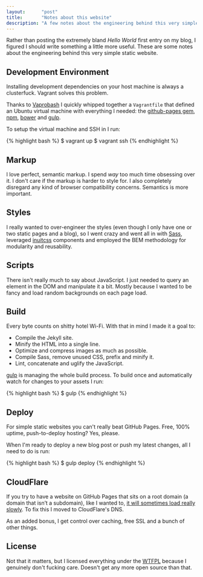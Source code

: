 ```yaml
---
layout:      "post"
title:       "Notes about this website"
description: "A few notes about the engineering behind this very simple website."
---
```


Rather than posting the extremely bland _Hello World_ first entry on my blog, I figured I should write something a little more useful. These are some notes about the engineering behind this very simple static website.

## Development Environment

Installing development dependencies on your host machine is always a clusterfuck. Vagrant solves this problem.

Thanks to [Vaprobash](https://github.com/fideloper/Vaprobash) I quickly whipped together a `Vagrantfile` that defined an Ubuntu virtual machine with everything I needed: the [github-pages gem](https://github.com/github/pages-gem), [npm](https://www.npmjs.com/), [bower](http://bower.io/) and [gulp](http://gulpjs.com/).

To setup the virtual machine and SSH in I run:

{% highlight bash %}
$ vagrant up
$ vagrant ssh
{% endhighlight %}

## Markup

I love perfect, semantic markup. I spend _way_ too much time obsessing over it. I don't care if the markup is harder to style for. I also completely disregard any kind of browser compatibility concerns. Semantics is more important.

## Styles

I really wanted to over-engineer the styles (even though I only have one or two static pages and a blog), so I went crazy and went all in with [Sass](http://sass-lang.com/), leveraged [inuitcss](https://github.com/inuitcss) components and employed the BEM methodology for modularity and reusability.

## Scripts

There isn't really much to say about JavaScript. I just needed to query an element in the DOM and manipulate it a bit. Mostly because I wanted to be fancy and load random backgrounds on each page load.

## Build

Every byte counts on shitty hotel Wi-Fi. With that in mind I made it a goal to:

* Compile the Jekyll site.
* Minify the HTML into a single line.
* Optimize and compress images as much as possible.
* Compile Sass, remove unused CSS, prefix and minify it.
* Lint, concatenate and uglify the JavaScript.

[gulp](http://gulpjs.com/) is managing the whole build process. To build once and automatically watch for changes to your assets I run:

{% highlight bash %}
$ gulp
{% endhighlight %}

## Deploy

For simple static websites you can't really beat GitHub Pages. Free, 100% uptime, push-to-deploy hosting? Yes, please.

When I'm ready to deploy a new blog post or push my latest changes, all I need to do is run:

{% highlight bash %}
$ gulp deploy
{% endhighlight %}

## CloudFlare

If you try to have a website on GitHub Pages that sits on a root domain (a domain that isn’t a subdomain), like I wanted to, [it will sometimes load really slowly](http://instantclick.io/github-pages-and-apex-domains). To fix this I moved to CloudFlare's DNS.

As an added bonus, I get control over caching, free SSL and a bunch of other things.

## License

Not that it matters, but I licensed everything under the [WTFPL](http://www.wtfpl.net/) because I genuinely don't fucking care. Doesn't get any more open source than that.
